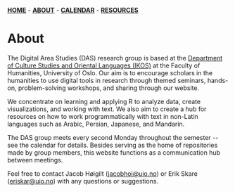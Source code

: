 [**HOME**](/index.md) - [**ABOUT**](/about.md) - [**CALENDAR**](/calendar.md) - [**RESOURCES**](/resources.md)

# About

The Digital Area Studies (DAS) research group is based at the [Department of Culture Studies and Oriental Languages (IKOS)](https://www.hf.uio.no/ikos/english/research/) at the Faculty of Humanities, University of Oslo. Our aim is to encourage scholars in the humanities to use digital tools in research through themed seminars, hands-on, problem-solving workshops, and sharing through our website. 

We concentrate on learning and applying R to analyze data, create visualizations, and working with text. We also aim to create a hub for resources on how to work programmatically with text in non-Latin languages such as Arabic, Persian, Japanese, and Mandarin.

The DAS group meets every second Monday throughout the semester -- see the calendar for details. Besides serving as the home of repositories made by group members, this website functions as a communication hub between meetings.

Feel free to contact Jacob Høigilt (jacobhoi@uio.no) or Erik Skare (eriskar@uio.no) with any questions or suggestions.
